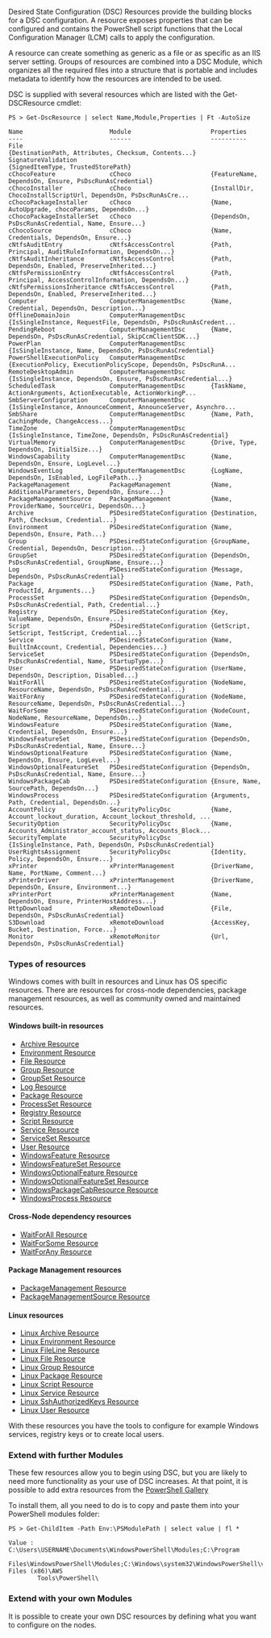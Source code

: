 Desired State Configuration (DSC) Resources provide the building blocks for a DSC configuration. A resource exposes properties that can be configured and contains the PowerShell script functions that the Local Configuration Manager (LCM) calls to apply the configuration.

A resource can create something as generic as a file or as specific as an IIS server setting. Groups of resources are combined into a DSC Module, which organizes all the required files into a structure that is portable and includes metadata to identify how the resources are intended to be used.

DSC is supplied with several resources which are listed with the Get- DSCResource cmdlet:

```
PS > Get-DscResource | select Name,Module,Properties | Ft -AutoSize

Name                        Module                      Properties                                                      
----                        ------                      ----------                                                      
File                                                    {DestinationPath, Attributes, Checksum, Contents...}            
SignatureValidation                                     {SignedItemType, TrustedStorePath}                              
cChocoFeature               cChoco                      {FeatureName, DependsOn, Ensure, PsDscRunAsCredential}          
cChocoInstaller             cChoco                      {InstallDir, ChocoInstallScriptUrl, DependsOn, PsDscRunAsCre... 
cChocoPackageInstaller      cChoco                      {Name, AutoUpgrade, chocoParams, DependsOn...}                  
cChocoPackageInstallerSet   cChoco                      {DependsOn, PsDscRunAsCredential, Name, Ensure...}              
cChocoSource                cChoco                      {Name, Credentials, DependsOn, Ensure...}                       
cNtfsAuditEntry             cNtfsAccessControl          {Path, Principal, AuditRuleInformation, DependsOn...}           
cNtfsAuditInheritance       cNtfsAccessControl          {Path, DependsOn, Enabled, PreserveInherited...}                
cNtfsPermissionEntry        cNtfsAccessControl          {Path, Principal, AccessControlInformation, DependsOn...}       
cNtfsPermissionsInheritance cNtfsAccessControl          {Path, DependsOn, Enabled, PreserveInherited...}                
Computer                    ComputerManagementDsc       {Name, Credential, DependsOn, Description...}                   
OfflineDomainJoin           ComputerManagementDsc       {IsSingleInstance, RequestFile, DependsOn, PsDscRunAsCredent... 
PendingReboot               ComputerManagementDsc       {Name, DependsOn, PsDscRunAsCredential, SkipCcmClientSDK...}    
PowerPlan                   ComputerManagementDsc       {IsSingleInstance, Name, DependsOn, PsDscRunAsCredential}       
PowerShellExecutionPolicy   ComputerManagementDsc       {ExecutionPolicy, ExecutionPolicyScope, DependsOn, PsDscRunA... 
RemoteDesktopAdmin          ComputerManagementDsc       {IsSingleInstance, DependsOn, Ensure, PsDscRunAsCredential...}  
ScheduledTask               ComputerManagementDsc       {TaskName, ActionArguments, ActionExecutable, ActionWorkingP... 
SmbServerConfiguration      ComputerManagementDsc       {IsSingleInstance, AnnounceComment, AnnounceServer, Asynchro... 
SmbShare                    ComputerManagementDsc       {Name, Path, CachingMode, ChangeAccess...}                      
TimeZone                    ComputerManagementDsc       {IsSingleInstance, TimeZone, DependsOn, PsDscRunAsCredential}
VirtualMemory               ComputerManagementDsc       {Drive, Type, DependsOn, InitialSize...}
WindowsCapability           ComputerManagementDsc       {Name, DependsOn, Ensure, LogLevel...}
WindowsEventLog             ComputerManagementDsc       {LogName, DependsOn, IsEnabled, LogFilePath...}
PackageManagement           PackageManagement           {Name, AdditionalParameters, DependsOn, Ensure...}
PackageManagementSource     PackageManagement           {Name, ProviderName, SourceUri, DependsOn...}
Archive                     PSDesiredStateConfiguration {Destination, Path, Checksum, Credential...}
Environment                 PSDesiredStateConfiguration {Name, DependsOn, Ensure, Path...}
Group                       PSDesiredStateConfiguration {GroupName, Credential, DependsOn, Description...}
GroupSet                    PSDesiredStateConfiguration {DependsOn, PsDscRunAsCredential, GroupName, Ensure...}
Log                         PSDesiredStateConfiguration {Message, DependsOn, PsDscRunAsCredential}
Package                     PSDesiredStateConfiguration {Name, Path, ProductId, Arguments...}
ProcessSet                  PSDesiredStateConfiguration {DependsOn, PsDscRunAsCredential, Path, Credential...}
Registry                    PSDesiredStateConfiguration {Key, ValueName, DependsOn, Ensure...}
Script                      PSDesiredStateConfiguration {GetScript, SetScript, TestScript, Credential...}
Service                     PSDesiredStateConfiguration {Name, BuiltInAccount, Credential, Dependencies...}
ServiceSet                  PSDesiredStateConfiguration {DependsOn, PsDscRunAsCredential, Name, StartupType...}
User                        PSDesiredStateConfiguration {UserName, DependsOn, Description, Disabled...}
WaitForAll                  PSDesiredStateConfiguration {NodeName, ResourceName, DependsOn, PsDscRunAsCredential...}
WaitForAny                  PSDesiredStateConfiguration {NodeName, ResourceName, DependsOn, PsDscRunAsCredential...}
WaitForSome                 PSDesiredStateConfiguration {NodeCount, NodeName, ResourceName, DependsOn...}
WindowsFeature              PSDesiredStateConfiguration {Name, Credential, DependsOn, Ensure...}
WindowsFeatureSet           PSDesiredStateConfiguration {DependsOn, PsDscRunAsCredential, Name, Ensure...}
WindowsOptionalFeature      PSDesiredStateConfiguration {Name, DependsOn, Ensure, LogLevel...}
WindowsOptionalFeatureSet   PSDesiredStateConfiguration {DependsOn, PsDscRunAsCredential, Name, Ensure...}
WindowsPackageCab           PSDesiredStateConfiguration {Ensure, Name, SourcePath, DependsOn...}
WindowsProcess              PSDesiredStateConfiguration {Arguments, Path, Credential, DependsOn...}
AccountPolicy               SecurityPolicyDsc           {Name, Account_lockout_duration, Account_lockout_threshold, ...
SecurityOption              SecurityPolicyDsc           {Name, Accounts_Administrator_account_status, Accounts_Block...
SecurityTemplate            SecurityPolicyDsc           {IsSingleInstance, Path, DependsOn, PsDscRunAsCredential}
UserRightsAssignment        SecurityPolicyDsc           {Identity, Policy, DependsOn, Ensure...}
xPrinter                    xPrinterManagement          {DriverName, Name, PortName, Comment...}
xPrinterDriver              xPrinterManagement          {DriverName, DependsOn, Ensure, Environment...}
xPrinterPort                xPrinterManagement          {Name, DependsOn, Ensure, PrinterHostAddress...}
HttpDownload                xRemoteDownload             {File, DependsOn, PsDscRunAsCredential}
S3Download                  xRemoteDownload             {AccessKey, Bucket, Destination, Force...}
Monitor                     xRemoteMonitor              {Url, DependsOn, PsDscRunAsCredential}
```

### Types of resources

Windows comes with built in resources and Linux has OS specific resources. There are resources for cross-node dependencies, package management resources, as well as community owned and maintained resources. 

#### Windows built-in resources

- [Archive Resource](https://docs.microsoft.com/en-us/powershell/scripting/dsc/reference/resources/windows/archiveresource?view=powershell-7)
- [Environment Resource](https://docs.microsoft.com/en-us/powershell/scripting/dsc/reference/resources/windows/environmentresource?view=powershell-7)
- [File Resource](https://docs.microsoft.com/en-us/powershell/scripting/dsc/reference/resources/windows/fileresource?view=powershell-7)
- [Group Resource](https://docs.microsoft.com/en-us/powershell/scripting/dsc/reference/resources/windows/groupresource?view=powershell-7)
- [GroupSet Resource](https://docs.microsoft.com/en-us/powershell/scripting/dsc/reference/resources/windows/groupsetresource?view=powershell-7)
- [Log Resource](https://docs.microsoft.com/en-us/powershell/scripting/dsc/reference/resources/windows/logresource?view=powershell-7)
- [Package Resource](https://docs.microsoft.com/en-us/powershell/scripting/dsc/reference/resources/windows/packageresource?view=powershell-7)
- [ProcessSet Resource](https://docs.microsoft.com/en-us/powershell/scripting/dsc/reference/resources/windows/processsetresource?view=powershell-7)
- [Registry Resource](https://docs.microsoft.com/en-us/powershell/scripting/dsc/reference/resources/windows/registryresource?view=powershell-7)
- [Script Resource](https://docs.microsoft.com/en-us/powershell/scripting/dsc/reference/resources/windows/scriptresource?view=powershell-7)
- [Service Resource](https://docs.microsoft.com/en-us/powershell/scripting/dsc/reference/resources/windows/serviceresource?view=powershell-7)
- [ServiceSet Resource](https://docs.microsoft.com/en-us/powershell/scripting/dsc/reference/resources/windows/servicesetresource?view=powershell-7)
- [User Resource](https://docs.microsoft.com/en-us/powershell/scripting/dsc/reference/resources/windows/userresource?view=powershell-7)
- [WindowsFeature Resource](https://docs.microsoft.com/en-us/powershell/scripting/dsc/reference/resources/windows/windowsfeatureresource?view=powershell-7)
- [WindowsFeatureSet Resource](https://docs.microsoft.com/en-us/powershell/scripting/dsc/reference/resources/windows/windowsfeaturesetresource?view=powershell-7)
- [WindowsOptionalFeature Resource](https://docs.microsoft.com/en-us/powershell/scripting/dsc/reference/resources/windows/windowsoptionalfeatureresource?view=powershell-7)
- [WindowsOptionalFeatureSet Resource](https://docs.microsoft.com/en-us/powershell/scripting/dsc/reference/resources/windows/windowsoptionalfeaturesetresource?view=powershell-7)
- [WindowsPackageCabResource Resource](https://docs.microsoft.com/en-us/powershell/scripting/dsc/reference/resources/windows/windowspackagecabresource?view=powershell-7)
- [WindowsProcess Resource](https://docs.microsoft.com/en-us/powershell/scripting/dsc/reference/resources/windows/windowsprocessresource?view=powershell-7)

#### Cross-Node dependency resources

- [WaitForAll Resource](https://docs.microsoft.com/en-us/powershell/scripting/dsc/reference/resources/windows/waitforallresource?view=powershell-7)
- [WaitForSome Resource](https://docs.microsoft.com/en-us/powershell/scripting/dsc/reference/resources/windows/waitforsomeresource?view=powershell-7)
- [WaitForAny Resource](https://docs.microsoft.com/en-us/powershell/scripting/dsc/reference/resources/windows/waitforanyresource?view=powershell-7)

#### Package Management resources
- [PackageManagement Resource](https://docs.microsoft.com/en-us/powershell/scripting/dsc/reference/resources/packagemanagement/packagemanagementdscresource?view=powershell-7)
- [PackageManagementSource Resource](https://docs.microsoft.com/en-us/powershell/scripting/dsc/reference/resources/packagemanagement/packagemanagementsourcedscresource?view=powershell-7)

#### Linux resources

- [Linux Archive Resource](https://docs.microsoft.com/en-us/powershell/scripting/dsc/reference/resources/linux/lnxarchiveresource?view=powershell-7)
- [Linux Environment Resource](https://docs.microsoft.com/en-us/powershell/scripting/dsc/reference/resources/linux/lnxenvironmentresource?view=powershell-7)
- [Linux FileLine Resource](https://docs.microsoft.com/en-us/powershell/scripting/dsc/reference/resources/linux/lnxfilelineresource?view=powershell-7)
- [Linux File Resource](https://docs.microsoft.com/en-us/powershell/scripting/dsc/reference/resources/linux/lnxfileresource?view=powershell-7)
- [Linux Group Resource](https://docs.microsoft.com/en-us/powershell/scripting/dsc/reference/resources/linux/lnxgroupresource?view=powershell-7)
- [Linux Package Resource](https://docs.microsoft.com/en-us/powershell/scripting/dsc/reference/resources/linux/lnxpackageresource?view=powershell-7)
- [Linux Script Resource](https://docs.microsoft.com/en-us/powershell/scripting/dsc/reference/resources/linux/lnxscriptresource?view=powershell-7)
- [Linux Service Resource](https://docs.microsoft.com/en-us/powershell/scripting/dsc/reference/resources/linux/lnxserviceresource?view=powershell-7)
- [Linux SshAuthorizedKeys Resource](https://docs.microsoft.com/en-us/powershell/scripting/dsc/reference/resources/linux/lnxsshauthorizedkeysresource?view=powershell-7)
- [Linux User Resource](https://docs.microsoft.com/en-us/powershell/scripting/dsc/reference/resources/linux/lnxuserresource?view=powershell-7)

With these resources you have the tools to configure for example Windows services, registry keys or to create local users. 

### Extend with further Modules

These few resources allow you to begin using DSC, but you are likely to need more functionality as your use of DSC increases.
At that point, it is possible to add extra resources from the  [PowerShell Gallery](https://www.powershellgallery.com/)

To install them, all you need to do is to copy and paste them into your PowerShell modules folder:

```
PS > Get-ChildItem -Path Env:\PSModulePath | select value | fl * 

Value : C:\Users\USERNAME\Documents\WindowsPowerShell\Modules;C:\Program
        Files\WindowsPowerShell\Modules;C:\Windows\system32\WindowsPowerShell\v1.0\Modules;C:\Program Files (x86)\AWS
        Tools\PowerShell\
```

### Extend with your own Modules

It is possible to create your own DSC resources by defining what you want to configure on the nodes.
